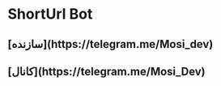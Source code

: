 # ShortUrl Bot

<h2> [سازنده](https://telegram.me/Mosi_dev)
<h2> [کانال](https://telegram.me/Mosi_Dev)
